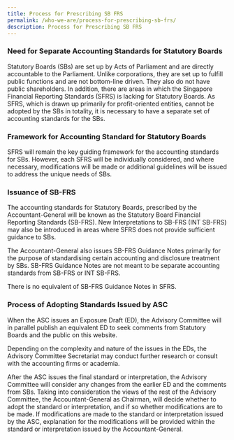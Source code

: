 ```yaml
---
title: Process for Prescribing SB FRS
permalink: /who-we-are/process-for-prescribing-sb-frs/
description: Process for Prescribing SB FRS
---
```




### Need for Separate Accounting Standards for Statutory Boards

  

Statutory Boards (SBs) are set up by Acts of Parliament and are directly accountable to the Parliament. Unlike corporations, they are set up to fulfill public functions and are not bottom-line driven. They also do not have public shareholders. In addition, there are areas in which the Singapore Financial Reporting Standards (SFRS) is lacking for Statutory Boards. As SFRS, which is drawn up primarily for profit-oriented entities, cannot be adopted by the SBs in totality, it is necessary to have a separate set of accounting standards for the SBs.  
  

### Framework for Accounting Standard for Statutory Boards

  

SFRS will remain the key guiding framework for the accounting standards for SBs. However, each SFRS will be individually considered, and where necessary, modifications will be made or additional guidelines will be issued to address the unique needs of SBs.  
  

### Issuance of SB-FRS

  

The accounting standards for Statutory Boards, prescribed by the Accountant-General will be known as the Statutory Board Financial Reporting Standards (SB-FRS). New Interpretations to SB-FRS (INT SB-FRS) may also be introduced in areas where SFRS does not provide sufficient guidance to SBs.  
  
The Accountant-General also issues SB-FRS Guidance Notes primarily for the purpose of standardising certain accounting and disclosure treatment by SBs. SB-FRS Guidance Notes are not meant to be separate accounting standards from SB-FRS or INT SB-FRS.  
  
There is no equivalent of SB-FRS Guidance Notes in SFRS.  
  

### Process of Adopting Standards Issued by ASC

  

When the ASC issues an Exposure Draft (ED), the Advisory Committee will in parallel publish an equivalent ED to seek comments from Statutory Boards and the public on this website.  
  
Depending on the complexity and nature of the issues in the EDs, the Advisory Committee Secretariat may conduct further research or consult with the accounting firms or academia.  
  
After the ASC issues the final standard or interpretation, the Advisory Committee will consider any changes from the earlier ED and the comments from SBs. Taking into consideration the views of the rest of the Advisory Committee, the Accountant-General as Chairman, will decide whether to adopt the standard or interpretation, and if so whether modifications are to be made. If modifications are made to the standard or interpretation issued by the ASC, explanation for the modifications will be provided within the standard or interpretation issued by the Accountant-General.